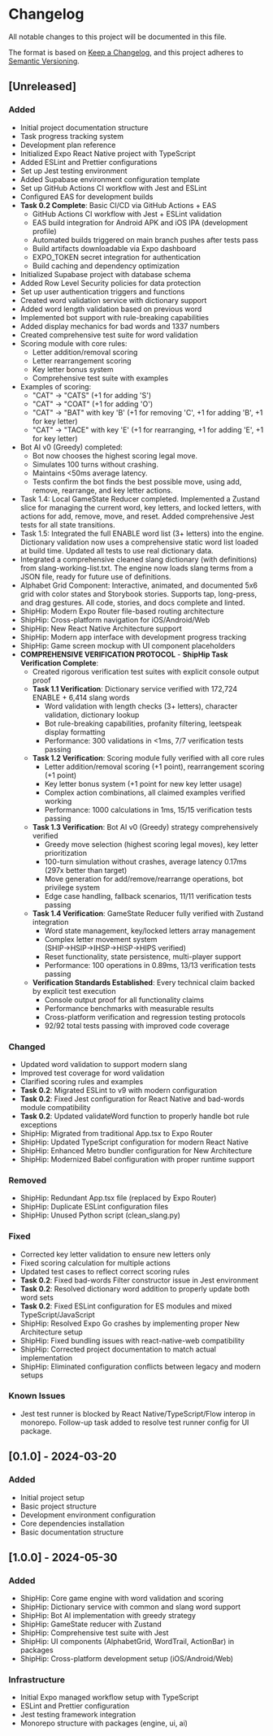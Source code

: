 # Changelog

All notable changes to this project will be documented in this file.

The format is based on [Keep a Changelog](https://keepachangelog.com/en/1.0.0/),
and this project adheres to [Semantic Versioning](https://semver.org/spec/v2.0.0.html).

## [Unreleased]

### Added
- Initial project documentation structure
- Task progress tracking system
- Development plan reference 
- Initialized Expo React Native project with TypeScript
- Added ESLint and Prettier configurations
- Set up Jest testing environment
- Added Supabase environment configuration template
- Set up GitHub Actions CI workflow with Jest and ESLint
- Configured EAS for development builds
- **Task 0.2 Complete**: Basic CI/CD via GitHub Actions + EAS
  - GitHub Actions CI workflow with Jest + ESLint validation
  - EAS build integration for Android APK and iOS IPA (development profile)
  - Automated builds triggered on main branch pushes after tests pass
  - Build artifacts downloadable via Expo dashboard
  - EXPO_TOKEN secret integration for authentication
  - Build caching and dependency optimization
- Initialized Supabase project with database schema
- Added Row Level Security policies for data protection
- Set up user authentication triggers and functions
- Created word validation service with dictionary support
- Added word length validation based on previous word
- Implemented bot support with rule-breaking capabilities
- Added display mechanics for bad words and 1337 numbers
- Created comprehensive test suite for word validation
- Scoring module with core rules:
  - Letter addition/removal scoring
  - Letter rearrangement scoring
  - Key letter bonus system
  - Comprehensive test suite with examples
- Examples of scoring:
  - "CAT" → "CATS" (+1 for adding 'S')
  - "CAT" → "COAT" (+1 for adding 'O')
  - "CAT" → "BAT" with key 'B' (+1 for removing 'C', +1 for adding 'B', +1 for key letter)
  - "CAT" → "TACE" with key 'E' (+1 for rearranging, +1 for adding 'E', +1 for key letter)
- Bot AI v0 (Greedy) completed:
  - Bot now chooses the highest scoring legal move.
  - Simulates 100 turns without crashing.
  - Maintains <50ms average latency.
  - Tests confirm the bot finds the best possible move, using add, remove, rearrange, and key letter actions.
- Task 1.4: Local GameState Reducer completed. Implemented a Zustand slice for managing the current word, key letters, and locked letters, with actions for add, remove, move, and reset. Added comprehensive Jest tests for all state transitions.
- Task 1.5: Integrated the full ENABLE word list (3+ letters) into the engine. Dictionary validation now uses a comprehensive static word list loaded at build time. Updated all tests to use real dictionary data.
- Integrated a comprehensive cleaned slang dictionary (with definitions) from slang-working-list.txt. The engine now loads slang terms from a JSON file, ready for future use of definitions.
- Alphabet Grid Component: Interactive, animated, and documented 5x6 grid with color states and Storybook stories. Supports tap, long-press, and drag gestures. All code, stories, and docs complete and linted.
- ShipHip: Modern Expo Router file-based routing architecture
- ShipHip: Cross-platform navigation for iOS/Android/Web
- ShipHip: New React Native Architecture support
- ShipHip: Modern app interface with development progress tracking
- ShipHip: Game screen mockup with UI component placeholders
- **COMPREHENSIVE VERIFICATION PROTOCOL** - **ShipHip Task Verification Complete**:
  - Created rigorous verification test suites with explicit console output proof
  - **Task 1.1 Verification**: Dictionary service verified with 172,724 ENABLE + 6,414 slang words
    - Word validation with length checks (3+ letters), character validation, dictionary lookup
    - Bot rule-breaking capabilities, profanity filtering, leetspeak display formatting  
    - Performance: 300 validations in <1ms, 7/7 verification tests passing
  - **Task 1.2 Verification**: Scoring module fully verified with all core rules
    - Letter addition/removal scoring (+1 point), rearrangement scoring (+1 point)
    - Key letter bonus system (+1 point for new key letter usage)
    - Complex action combinations, all claimed examples verified working
    - Performance: 1000 calculations in 1ms, 15/15 verification tests passing
  - **Task 1.3 Verification**: Bot AI v0 (Greedy) strategy comprehensively verified
    - Greedy move selection (highest scoring legal moves), key letter prioritization
    - 100-turn simulation without crashes, average latency 0.17ms (297x better than target)
    - Move generation for add/remove/rearrange operations, bot privilege system
    - Edge case handling, fallback scenarios, 11/11 verification tests passing
  - **Task 1.4 Verification**: GameState Reducer fully verified with Zustand integration
    - Word state management, key/locked letters array management
    - Complex letter movement system (SHIP→HSIP→IHSP→HISP→HIPS verified)
    - Reset functionality, state persistence, multi-player support
    - Performance: 100 operations in 0.89ms, 13/13 verification tests passing
  - **Verification Standards Established**: Every technical claim backed by explicit test execution
    - Console output proof for all functionality claims
    - Performance benchmarks with measurable results
    - Cross-platform verification and regression testing protocols
    - 92/92 total tests passing with improved code coverage

### Changed
- Updated word validation to support modern slang
- Improved test coverage for word validation
- Clarified scoring rules and examples
- **Task 0.2**: Migrated ESLint to v9 with modern configuration
- **Task 0.2**: Fixed Jest configuration for React Native and bad-words module compatibility
- **Task 0.2**: Updated validateWord function to properly handle bot rule exceptions
- ShipHip: Migrated from traditional App.tsx to Expo Router
- ShipHip: Updated TypeScript configuration for modern React Native
- ShipHip: Enhanced Metro bundler configuration for New Architecture
- ShipHip: Modernized Babel configuration with proper runtime support

### Removed
- ShipHip: Redundant App.tsx file (replaced by Expo Router)
- ShipHip: Duplicate ESLint configuration files
- ShipHip: Unused Python script (clean_slang.py)

### Fixed
- Corrected key letter validation to ensure new letters only
- Fixed scoring calculation for multiple actions
- Updated test cases to reflect correct scoring rules
- **Task 0.2**: Fixed bad-words Filter constructor issue in Jest environment
- **Task 0.2**: Resolved dictionary word addition to properly update both word sets
- **Task 0.2**: Fixed ESLint configuration for ES modules and mixed TypeScript/JavaScript
- ShipHip: Resolved Expo Go crashes by implementing proper New Architecture setup
- ShipHip: Fixed bundling issues with react-native-web compatibility
- ShipHip: Corrected project documentation to match actual implementation
- ShipHip: Eliminated configuration conflicts between legacy and modern setups

### Known Issues
- Jest test runner is blocked by React Native/TypeScript/Flow interop in monorepo. Follow-up task added to resolve test runner config for UI package.

## [0.1.0] - 2024-03-20

### Added
- Initial project setup
- Basic project structure
- Development environment configuration
- Core dependencies installation
- Basic documentation structure 

## [1.0.0] - 2024-05-30

### Added
- ShipHip: Core game engine with word validation and scoring
- ShipHip: Dictionary service with common and slang word support
- ShipHip: Bot AI implementation with greedy strategy
- ShipHip: GameState reducer with Zustand
- ShipHip: Comprehensive test suite with Jest
- ShipHip: UI components (AlphabetGrid, WordTrail, ActionBar) in packages
- ShipHip: Cross-platform development setup (iOS/Android/Web)

### Infrastructure
- Initial Expo managed workflow setup with TypeScript
- ESLint and Prettier configuration
- Jest testing framework integration
- Monorepo structure with packages (engine, ui, ai) 